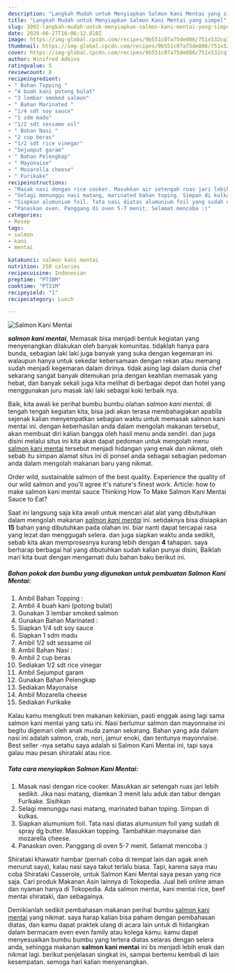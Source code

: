 ```yaml
---
description: "Langkah Mudah untuk Menyiapkan Salmon Kani Mentai yang simpel"
title: "Langkah Mudah untuk Menyiapkan Salmon Kani Mentai yang simpel"
slug: 3092-langkah-mudah-untuk-menyiapkan-salmon-kani-mentai-yang-simpel
date: 2020-06-27T16:06:12.810Z
image: https://img-global.cpcdn.com/recipes/9b551c07a75de086/751x532cq70/salmon-kani-mentai-foto-resep-utama.jpg
thumbnail: https://img-global.cpcdn.com/recipes/9b551c07a75de086/751x532cq70/salmon-kani-mentai-foto-resep-utama.jpg
cover: https://img-global.cpcdn.com/recipes/9b551c07a75de086/751x532cq70/salmon-kani-mentai-foto-resep-utama.jpg
author: Winifred Adkins
ratingvalue: 5
reviewcount: 8
recipeingredient:
- " Bahan Topping "
- "4 buah kani potong bulat"
- "3 lembar smoked salmon"
- " Bahan Marinated "
- "1/4 sdt soy sauce"
- "1 sdm madu"
- "1/2 sdt sessame oil"
- " Bahan Nasi "
- "2 cup beras"
- "1/2 sdt rice vinegar"
- "Sejumput garam"
- " Bahan Pelengkap"
- " Mayonaise"
- " Mozarella cheese"
- " Furikake"
recipeinstructions:
- "Masak nasi dengan rice cooker. Masukkan air setengah ruas jari lebih sedikit. Jika nasi matang, diamkan 3 menit lalu aduk dan tabur dengan Furikake. Sisihkan"
- "Selagi menunggu nasi matang, marinated bahan toping. Simpan di kulkas."
- "Siapkan alumunium foil. Tata nasi diatas alumunium foil yang sudah di spray dg butter. Masukkan topping. Tambahkan mayonaise dan mozarella cheese."
- "Panaskan oven. Panggang di oven 5-7 menit. Selamat mencoba :)"
categories:
- Resep
tags:
- salmon
- kani
- mentai

katakunci: salmon kani mentai 
nutrition: 250 calories
recipecuisine: Indonesian
preptime: "PT38M"
cooktime: "PT31M"
recipeyield: "1"
recipecategory: Lunch

---
```



![Salmon Kani Mentai](https://img-global.cpcdn.com/recipes/9b551c07a75de086/751x532cq70/salmon-kani-mentai-foto-resep-utama.jpg)

<b><i>salmon kani mentai</i></b>, Memasak bisa menjadi bentuk kegiatan yang menyenangkan dilakukan oleh banyak komunitas. tidaklah hanya para bunda, sebagian laki laki juga banyak yang suka dengan kegemaran ini. walaupun hanya untuk sekedar kebersamaan dengan rekan atau memang sudah menjadi kegemaran dalam dirinya. tidak asing lagi dalam dunia chef sekarang sangat banyak ditemukan pria dengan keahlian memasak yang hebat, dan banyak sekali juga kita melihat di berbagai depot dan hotel yang menggunakan juru masak laki laki sebagai koki terbaik nya.

Baik, kita awali ke perihal bumbu bumbu olahan <i>salmon kani mentai</i>. di tengah tengah kegiatan kita, bisa jadi akan terasa membahagiakan apabila sejenak kalian menyempatkan sebagian waktu untuk memasak salmon kani mentai ini. dengan keberhasilan anda dalam mengolah makanan tersebut, akan membuat diri kalian bangga oleh hasil menu anda sendiri. dan juga disini melalui situs ini kita akan dapat pedoman untuk mengolah menu <u>salmon kani mentai</u> tersebut menjadi hidangan yang enak dan nikmat, oleh sebab itu simpan alamat situs ini di ponsel anda sebagai sebagian pedoman anda dalam mengolah makanan baru yang nikmat.

Order wild, sustainable salmon of the best quality. Experience the quality of our wild salmon and you&#39;ll agree it&#39;s nature&#39;s finest work. Article: how to make salmon kani mentai sauce Thinking How To Make Salmon Kani Mentai Sauce to Eat?


Saat ini langsung saja kita awali untuk mencari alat alat yang dibutuhkan dalam mengolah makanan <u><i>salmon kani mentai</i></u> ini. setidaknya bisa disiapkan <b>15</b> bahan yang dibutuhkan pada olahan ini. biar nanti dapat tercapai rasa yang lezat dan menggugah selera. dan juga siapkan waktu anda sedikit, sebab kita akan memprosesnya kurang lebih dengan <b>4</b> tahapan. saya berharap berbagai hal yang dibutuhkan sudah kalian punyai disini, Baiklah mari kita buat dengan mengamati dulu bahan baku berikut ini.

<!--inarticleads1-->

##### Bahan pokok dan bumbu yang digunakan untuk pembuatan Salmon Kani Mentai:

1. Ambil  Bahan Topping :
1. Ambil 4 buah kani (potong bulat)
1. Gunakan 3 lembar smoked salmon
1. Gunakan  Bahan Marinated :
1. Siapkan 1/4 sdt soy sauce
1. Siapkan 1 sdm madu
1. Ambil 1/2 sdt sessame oil
1. Ambil  Bahan Nasi :
1. Ambil 2 cup beras
1. Sediakan 1/2 sdt rice vinegar
1. Ambil Sejumput garam
1. Gunakan  Bahan Pelengkap
1. Sediakan  Mayonaise
1. Ambil  Mozarella cheese
1. Sediakan  Furikake


Kalau kamu mengikuti tren makanan kekinian, pasti enggak asing lagi sama salmon kani mentai yang satu ini. Nasi berlumur salmon dan mayonnaise ini begitu digemari oleh anak muda zaman sekarang. Bahan yang ada dalam nasi ini adalah salmon, crab, nori, jamur enoki, dan tentunya mayonnaise. Best seller -nya setahu saya adalah si Salmon Kani Mentai ini, tapi saya galau mau pesan shirataki atau rice. 

<!--inarticleads2-->

##### Tata cara menyiapkan Salmon Kani Mentai:

1. Masak nasi dengan rice cooker. Masukkan air setengah ruas jari lebih sedikit. Jika nasi matang, diamkan 3 menit lalu aduk dan tabur dengan Furikake. Sisihkan
1. Selagi menunggu nasi matang, marinated bahan toping. Simpan di kulkas.
1. Siapkan alumunium foil. Tata nasi diatas alumunium foil yang sudah di spray dg butter. Masukkan topping. Tambahkan mayonaise dan mozarella cheese.
1. Panaskan oven. Panggang di oven 5-7 menit. Selamat mencoba :)


Shirataki khawatir hambar (pernah coba di tempat lain dan agak aneh menurut saya), kalau nasi saya takut terlalu biasa. Tapi, karena saya mau coba Shirataki Casserole, untuk Salmon Kani Mentai saya pesan yang rice saja. Cari produk Makanan Asin lainnya di Tokopedia. Jual beli online aman dan nyaman hanya di Tokopedia. Ada salmon mentai, kani mentai rice, beef mentai shirataki, dan sebagainya. 

Demikianlah sedikit pembahasan makanan perihal bumbu <u>salmon kani mentai</u> yang nikmat. saya harap kalian bisa paham dengan pembahasan diatas, dan kamu dapat praktek ulang di acara lain untuk di hidangkan dalam bermacam even even family atau kolega kamu. kamu dapat menyesuaikan bumbu bumbu yang tertera diatas selaras dengan selera anda, sehingga makanan <b>salmon kani mentai</b> ini bs menjadi lebih enak dan nikmat lagi. berikut penjelasan singkat ini, sampai bertemu kembali di lain kesempatan. semoga hari kalian menyenangkan.
